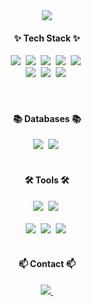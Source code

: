 <!--타이틀 부분-->
<div align="center">
  <img src="https://github.com/oka1313/oka1313/assets/101691440/hithere" />
</div>

<!--내용 부분-->
<h4 align="center">✨ Tech Stack ✨</h4>
<div align="center">
  <img src="https://img.shields.io/badge/Spring-6DB33F?style=for-the-badge&logo=spring&logoColor=white" />&nbsp
  <img src="https://img.shields.io/badge/Spring_Boot-6DB33F?style=for-the-badge&logo=spring&logoColor=white" />&nbsp
  <img src="https://img.shields.io/badge/Spring_Security-6DB33F?style=for-the-badge&logo=Spring-Security&logoColor=white" />&nbsp
  <img src="https://img.shields.io/badge/react-20232a.svg?style=for-the-badge&logo=react&logoColor=61DAFB" />&nbsp
  <img src="https://img.shields.io/badge/Java-ED8B00?style=for-the-badge&logo=openjdk&logoColor=white" />&nbsp
</div>

<div align="center">
  <img src="https://img.shields.io/badge/html5-E34F26.svg?style=for-the-badge&logo=html5&logoColor=white" />&nbsp
  <img src="https://img.shields.io/badge/tailwindcss-1daabb.svg?style=for-the-badge&logo=tailwind-css&logoColor=white" />&nbsp
  <img src="https://img.shields.io/badge/css3-1572B6.svg?style=for-the-badge&logo=css3&logoColor=white" />&nbsp
</div>

<br>

<div align="center">

</div>

<br>

<h4 align="center">📚 Databases 📚</h4>
<div align="center">
  <img src="https://img.shields.io/badge/MySQL-00000F?style=for-the-badge&logo=mysql&logoColor=white" />&nbsp
  <img src="https://img.shields.io/badge/MongoDB-4EA94B?style=for-the-badge&logo=mongodb&logoColor=white" />&nbsp
  	
</div>

<br>

<h4 align="center">🛠 Tools 🛠</h4>
<div align="center">
  <img src="https://img.shields.io/badge/VSCode-2C2C32.svg?style=for-the-badge&logo=visual-studio-code&logoColor=22ABF3" />&nbsp
  <img src="https://img.shields.io/badge/IntelliJ_IDEA-000000.svg?style=for-the-badge&logo=intellij-idea&logoColor=white" />&nbsp
</div>


<div align="center">

</div>

<br>
<div align="center">
  <img src="https://img.shields.io/badge/git-F05033.svg?style=for-the-badge&logo=git&logoColor=white" />&nbsp
  <img src="https://img.shields.io/badge/github-181717.svg?style=for-the-badge&logo=github&logoColor=white" />&nbsp
  <img src="https://img.shields.io/badge/Notion-F3F3F3.svg?style=for-the-badge&logo=notion&logoColor=black" />&nbsp
</div>

<br>

<h4 align="center">📫 Contact 📫</h4>
<div align="center">
  <a href="mailto:oka1313@gmail.com">
    <img
      src="https://img.shields.io/badge/knkn9436@gmail.com-D14836?style=for-the-badge&logo=gmail&logoColor=white"/>&nbsp
  </a>
</div>
